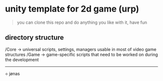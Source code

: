 # unity template for 2d game (urp)
>you can clone this repo and do anything you like with it, have fun

## directory structure
/Core -> universal scripts, settings, managers usable in most of video game structures
/Game -> game-specific scripts that need to be worked on during the development

---
⟡ jønas
